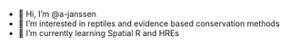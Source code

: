 - 👋 Hi, I’m @a-janssen
- 👀 I’m interested in reptiles and evidence based conservation methods
- 🌱 I’m currently learning Spatial R and HREs

<!---
a-janssen/a-janssen is a ✨ special ✨ repository because its `README.md` (this file) appears on your GitHub profile.
You can click the Preview link to take a look at your changes.
--->
